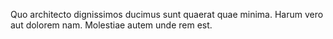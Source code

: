 Quo architecto dignissimos ducimus sunt quaerat quae minima.
Harum vero aut dolorem nam.
Molestiae autem unde rem est.
